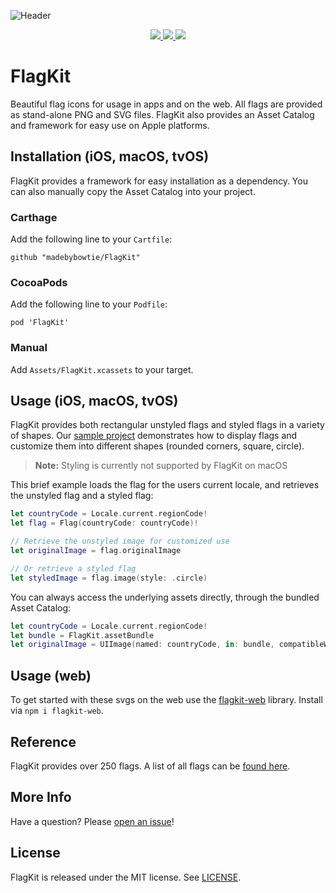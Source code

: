 ![Header](Header.png)

<div align="center">
<a href="https://travis-ci.org/madebybowtie/FlagKit" target="_blank">
<img src="http://img.shields.io/travis/madebybowtie/FlagKit.svg?style=flat" />
</a>

<a href="https://github.com/Carthage/Carthage" target="_blank">
<img src="https://img.shields.io/badge/Carthage-Compatible-brightgreen.svg?style=flat" />
</a>

<a href="https://cocoapods.org/pods/FlagKit" target="_blank">
<img src="https://img.shields.io/cocoapods/v/FlagKit.svg?style=flat" />
</a>
</div>

# FlagKit

Beautiful flag icons for usage in apps and on the web. All flags are provided as stand-alone PNG and SVG files. FlagKit also provides an Asset Catalog and framework for easy use on Apple platforms.

## Installation (iOS, macOS, tvOS)

FlagKit provides a framework for easy installation as a dependency. You can also manually copy the Asset Catalog into your project.

### Carthage
Add the following line to your `Cartfile`:

```
github "madebybowtie/FlagKit"
```

### CocoaPods
Add the following line to your `Podfile`:

```
pod 'FlagKit'
```

### Manual
Add `Assets/FlagKit.xcassets` to your target.

## Usage (iOS, macOS, tvOS)
FlagKit provides both rectangular unstyled flags and styled flags in a variety of shapes. Our [sample project](Sources/Swift/FlagKitDemo-iOS) demonstrates how to display flags and customize them into different shapes (rounded corners, square, circle).

> **Note:** Styling is currently not supported by FlagKit on macOS

This brief example loads the flag for the users current locale, and retrieves the unstyled flag and a styled flag:

```swift
let countryCode = Locale.current.regionCode!
let flag = Flag(countryCode: countryCode)!

// Retrieve the unstyled image for customized use
let originalImage = flag.originalImage

// Or retrieve a styled flag
let styledImage = flag.image(style: .circle)
```

You can always access the underlying assets directly, through the bundled Asset Catalog:

```swift
let countryCode = Locale.current.regionCode!
let bundle = FlagKit.assetBundle
let originalImage = UIImage(named: countryCode, in: bundle, compatibleWith: nil)
```
## Usage (web)
To get started with these svgs on the web use the [flagkit-web](https://github.com/dfenstermaker/flagkit-web) library. Install via ```npm i flagkit-web```. 

## Reference

FlagKit provides over 250 flags. A list of all flags can be [found here](Assets/Flags.md).

## More Info

Have a question? Please [open an issue](https://github.com/madebybowtie/FlagKit/issues/new)!

## License

FlagKit is released under the MIT license. See
[LICENSE](https://github.com/madebybowtie/FlagKit/blob/master/LICENSE).
